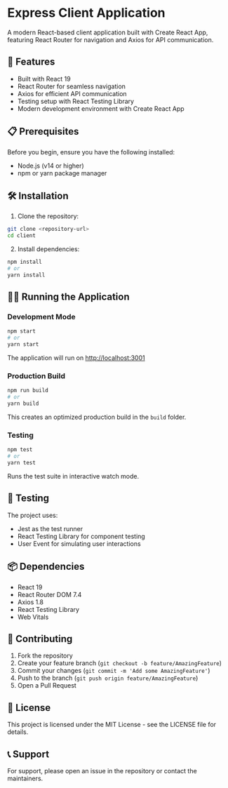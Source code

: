 # Express Client Application

A modern React-based client application built with Create React App, featuring React Router for navigation and Axios for API communication.

## 🚀 Features

- Built with React 19
- React Router for seamless navigation
- Axios for efficient API communication
- Testing setup with React Testing Library
- Modern development environment with Create React App

## 📋 Prerequisites

Before you begin, ensure you have the following installed:
- Node.js (v14 or higher)
- npm or yarn package manager

## 🛠️ Installation

1. Clone the repository:
```bash
git clone <repository-url>
cd client
```

2. Install dependencies:
```bash
npm install
# or
yarn install
```

## 🏃‍♂️ Running the Application

### Development Mode
```bash
npm start
# or
yarn start
```
The application will run on [http://localhost:3001](http://localhost:3001)

### Production Build
```bash
npm run build
# or
yarn build
```
This creates an optimized production build in the `build` folder.

### Testing
```bash
npm test
# or
yarn test
```
Runs the test suite in interactive watch mode.

## 🧪 Testing

The project uses:
- Jest as the test runner
- React Testing Library for component testing
- User Event for simulating user interactions

## 📦 Dependencies

- React 19
- React Router DOM 7.4
- Axios 1.8
- React Testing Library
- Web Vitals

## 🤝 Contributing

1. Fork the repository
2. Create your feature branch (`git checkout -b feature/AmazingFeature`)
3. Commit your changes (`git commit -m 'Add some AmazingFeature'`)
4. Push to the branch (`git push origin feature/AmazingFeature`)
5. Open a Pull Request

## 📝 License

This project is licensed under the MIT License - see the LICENSE file for details.

## 📞 Support

For support, please open an issue in the repository or contact the maintainers.
